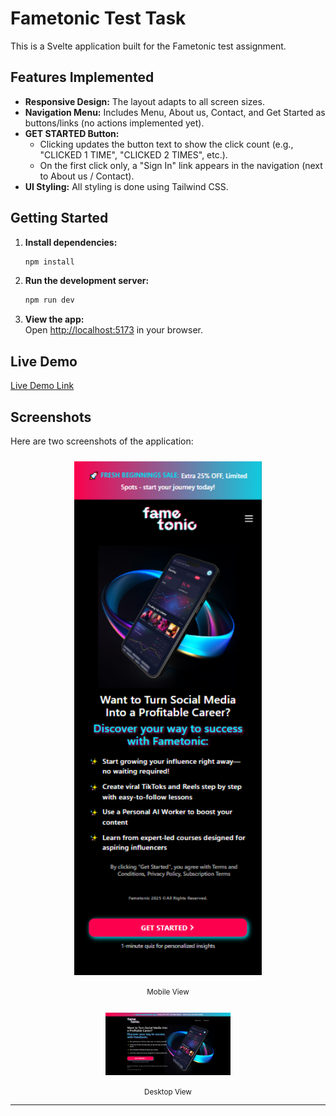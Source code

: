 # Fametonic Test Task

This is a Svelte application built for the Fametonic test assignment.

## Features Implemented

- **Responsive Design:** The layout adapts to all screen sizes.
- **Navigation Menu:** Includes Menu, About us, Contact, and Get Started as buttons/links (no actions implemented yet).
- **GET STARTED Button:**
  - Clicking updates the button text to show the click count (e.g., "CLICKED 1 TIME", "CLICKED 2 TIMES", etc.).
  - On the first click only, a "Sign In" link appears in the navigation (next to About us / Contact).
- **UI Styling:** All styling is done using Tailwind CSS.

## Getting Started

1. **Install dependencies:**

   ```bash
   npm install
   ```

2. **Run the development server:**

   ```bash
   npm run dev
   ```

3. **View the app:**  
   Open [http://localhost:5173](http://localhost:5173) in your browser.

## Live Demo

[Live Demo Link](https://fametonic-test.vercel.app/)

## Screenshots

Here are two screenshots of the application:

<p align="center">
   <img src="public/phone.png" alt="Mobile View" width="300" style="margin: 10px;" />
   <br><sub>Mobile View</sub>
   <br><br>
   <img src="public/desktop.png" alt="Desktop View" width="200" style="margin: 10px;" />
   <br><sub>Desktop View</sub>
</p>

---
